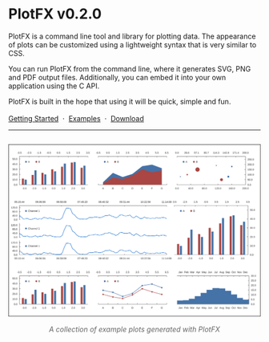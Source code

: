 # PlotFX v0.2.0

PlotFX is a command line tool and library for plotting data. The appearance of
plots can be customized using a lightweight syntax that is very similar to CSS.

You can run PlotFX from the command line, where it generates SVG, PNG and PDF output
files. Additionally, you can embed it into your own application using the C API.

PlotFX is built in the hope that using it will be quick, simple and fun.

<div style="margin-top: 1.2em;">
  <a href="/documentation/getting-started" style="">Getting Started</a>
  <span style="margin: 0 .3em">·</span>
  <a href="/examples">Examples</a>
  <span style="margin: 0 .3em">·</span>
  <a href="/download">Download</a>
</div>

---

<p align="center">
  <img src="/examples/other/demo.svg" style="margin-top: 1em; margin-bottom: 1em;">
  <span style="font-style: italic; color: #666;">A collection of example plots generated with PlotFX</span>
</p>


